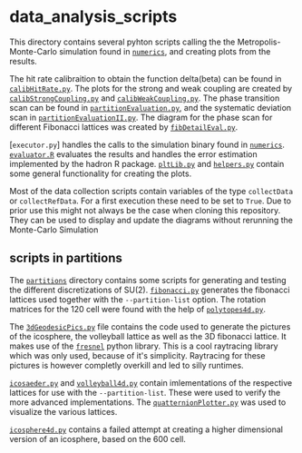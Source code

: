 # data_analysis_scripts

This directory contains several pyhton scripts calling the the Metropolis-Monte-Carlo simulation found in [`numerics`](../numerics), and creating plots from the results. 

The hit rate calibraition to obtain the function delta(beta) can be found in [`calibHitRate.py`](calibHitRate.py). The plots for the strong and weak coupling are created by [`calibStrongCoupling.py`](calibStrongCoupling.py) and [`calibWeakCoupling.py`](calibWeakCoupling.py). The phase transition scan can be found in [`partitionEvaluation.py`](partitionEvaluation.py), and the systematic deviation scan in [`partitionEvaluationII.py`](partitionEvaluationII.py). The diagram for the phase scan for different Fibonacci lattices was created by [`fibDetailEval.py`](fibDetailEval.py).

[`executor.py`] handles the calls to the simulation binary found in [`numerics`](../numerics). [`evaluator.R`](evaluator.R) evaluates the results and handles the error estimation implemented by the hadron R package. [`pltLib.py`](pltLib.py) and [`helpers.py`](helpers.py) contain some general functionality for creating the plots.

Most of the data collection scripts contain variables of the type `collectData` or `collectRefData`. For a first execution these need to be set to `True`. Due to prior use this might not always be the case when cloning this repository. They can be used to display and update the diagrams without rerunning the Monte-Carlo Simulation

## scripts in partitions

The [`partitions`](partitions) directory contains some scripts for generating and testing the different discretizations of SU(2). [`fibonacci.py`](partitions/fibonacci.py) generates the fibonacci lattices used together with the `--partition-list` option. The rotation matrices for the 120 cell were found with the help of [`polytopes4d.py`](polytopes4d.py). 

The [`3dGeodesicPics.py`](partitions/3dGeodesicPics.py) file contains the code used to generate the pictures of the icosphere, the volleyball lattice as well as the 3D fibonacci lattice. It makes use of the [`fresnel`](https://github.com/glotzerlab/fresnel) python library. This is a cool raytracing library which was only used, because of it's simplicity. Raytracing for these pictures is however completly overkill and led to silly runtimes.

[`icosaeder.py`](partitions/icosaeder.py) and [`volleyball4d.py`](partitions/volleyball4d.py) contain imlementations of the respective lattices for use with the `--partition-list`. These were used to verify the more advanced implementations. The [`quatternionPlotter.py`](partitions/quatternionPlotter.py) was used to visualize the various lattices.

[`icosphere4d.py`](partitions/icosphere4d.py) contains a failed attempt at creating a higher dimensional version of an icosphere, based on the 600 cell.
